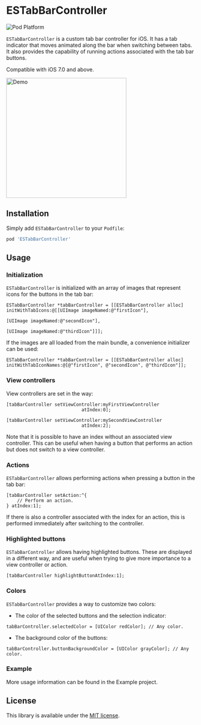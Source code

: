 ESTabBarController
========================

![Pod Platform](http://img.shields.io/cocoapods/v/ESTabBarController.svg?style=flat)

`ESTabBarController` is a custom tab bar controller for iOS. It has a tab indicator that moves animated along the bar when switching between tabs. It also provides the capability of running actions associated with the tab bar buttons.

Compatible with iOS 7.0 and above.


<img src="./Readme/Demo.gif" alt="Demo" width="320"/>


## Installation

Simply add `ESTabBarController` to your `Podfile`:
```ruby
pod 'ESTabBarController'
```

## Usage


### Initialization

`ESTabBarController` is initialized with an array of images that represent icons for the buttons in the tab bar:
```objc
ESTabBarController *tabBarController = [[ESTabBarController alloc] initWithTabIcons:@[[UIImage imageNamed:@"firstIcon"],
                                                                                      [UIImage imageNamed:@"secondIcon"],
                                                                                      [UIImage imageNamed:@"thirdIcon"]]];
```

If the images are all loaded from the main bundle, a convenience initializer can be used:
```objc
ESTabBarController *tabBarController = [[ESTabBarController alloc] initWithTabIconNames:@[@"firstIcon", @"secondIcon", @"thirdIcon"]];
```


### View controllers

View controllers are set in the way:
```objc
[tabBarController setViewController:myFirstViewController
                            atIndex:0];

[tabBarController setViewController:mySecondViewController
                            atIndex:2];
```
Note that it is possible to have an index without an associated view controller. This can be useful when having a button that performs an action but does not switch to a view controller.


### Actions

`ESTabBarController` allows performing actions when pressing a button in the tab bar:
```objc
[tabBarController setAction:^{
    // Perform an action.
} atIndex:1];
```
If there is also a controller associated with the index for an action, this is performed immediately after switching to the controller.

### Highlighted buttons

`ESTabBarController` allows having highlighted buttons. These are displayed in a different way, and are useful when trying to give more importance to a view controller or action.
```objc
[tabBarController highlightButtonAtIndex:1];
```

### Colors

`ESTabBarController` provides a way to customize two colors:
- The color of the selected buttons and the selection indicator:
```objc
tabBarController.selectedColor = [UIColor redColor]; // Any color.
```
- The background color of the buttons:
```objc
tabBarController.buttonBackgroundColor = [UIColor grayColor]; // Any color.
```

### Example

More usage information can be found in the Example project.


## License

This library is available under the [MIT license](http://www.opensource.org/licenses/mit-license.php).
